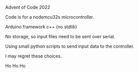 Advent of Code 2022

Code is for a nodemcu32s microcontroller.

Arduino framework c++ (no stdlib)

No storage, so input files need to be sent over serial.

Using small python scripts to send input data to the controller.

I may regret these choices.

Ho Ho Ho
